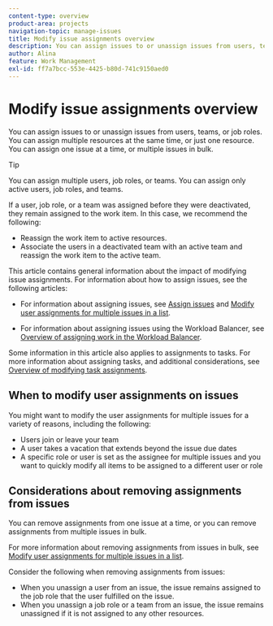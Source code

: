 ```yaml
---
content-type: overview
product-area: projects
navigation-topic: manage-issues
title: Modify issue assignments overview
description: You can assign issues to or unassign issues from users, teams, or job roles. You can assign multiple resources at the same time, or just one resource. You can assign one issue at a time, or multiple issues in bulk.
author: Alina
feature: Work Management
exl-id: ff7a7bcc-553e-4425-b80d-741c9150aed0
---
```

# Modify issue assignments overview

You can assign issues to or unassign issues from users, teams, or job roles. You can assign multiple resources at the same time, or just one resource. You can assign one issue at a time, or multiple issues in bulk.

>[!TIP]
>
>You can assign multiple users, job roles, or teams. You can assign only active users, job roles, and teams.
>
>If a user, job role, or a team was assigned before they were deactivated, they remain assigned to the work item. In this case, we recommend the following: 
>
>* Reassign the work item to active resources. 
>* Associate the users in a deactivated team with an active team and reassign the work item to the active team. 

This article contains general information about the impact of modifying issue assignments. For information about how to assign issues, see the following articles:

* For information about assigning issues, see [Assign issues](../../../manage-work/issues/manage-issues/assign-issues.md) and [Modify user assignments for multiple issues in a list](../../../manage-work/issues/manage-issues/edit-assignments-for-multiple-issues.md). 

* For information about assigning issues using the Workload Balancer, see [Overview of assigning work in the Workload Balancer](../../../resource-mgmt/workload-balancer/assign-work-in-workload-balancer.md).

Some information in this article also applies to assignments to tasks. For more information about assigning tasks, and additional considerations, see [Overview of modifying task assignments](../../../manage-work/tasks/assign-tasks/modify-task-assignments-overview.md).

## When to modify user assignments on issues

You might want to modify the user assignments for multiple issues for a variety of&nbsp;reasons, including the following:

* Users join or leave&nbsp;your team
* A user takes a vacation that extends beyond the issue&nbsp;due dates
* A specific role or user is set as the assignee for multiple issues and you want to quickly modify all items to be assigned to a different user or role

## Considerations about removing assignments from issues

You can remove assignments from one issue at a time, or you can remove assignments from multiple issues in bulk.

For more information about removing assignments from issues in bulk, see [Modify user assignments for multiple issues in a list](../../../manage-work/issues/manage-issues/edit-assignments-for-multiple-issues.md).

Consider the following when removing assignments from issues:

* When you unassign a user from an issue, the issue remains assigned to the job role that the user fulfilled on the issue.
* When you unassign a job role or a team from an issue, the issue remains unassigned if it is not assigned to any other resources.

&nbsp;
